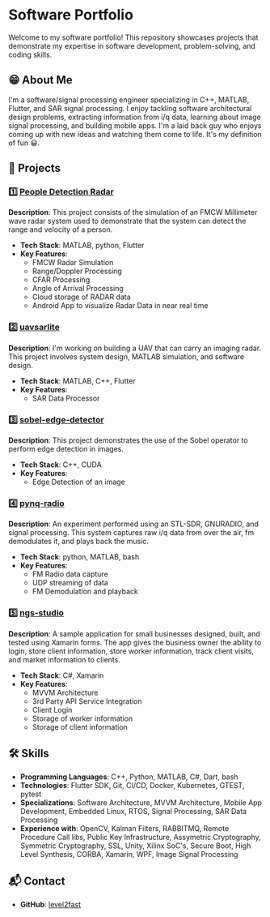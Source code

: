 # Software Portfolio

Welcome to my software portfolio! This repository showcases projects that demonstrate my expertise in software development, problem-solving, and coding skills.

## 😁 About Me
I'm a software/signal processing engineer specializing in C++, MATLAB, Flutter, and SAR signal processing. I enjoy tackling software architectural design problems, extracting information from i/q data, learning about image signal processing, and building mobile apps. I'm a laid back guy who enjoys coming up with new ideas and watching them come to life. It's my definition of fun 😀.

## 📂 Projects

### 1️⃣ **[People Detection Radar](https://github.com/level2fast/millimeter-wave-radar-system)**
**Description**: This project consists of the simulation of an FMCW Millimeter wave radar system used to demonstrate that the system can detect the range and velocity of a person.
- **Tech Stack**: MATLAB, python, Flutter
- **Key Features**: 
  - FMCW Radar Simulation
  - Range/Doppler Processing
  - CFAR Processing
  - Angle of Arrival Processing
  - Cloud storage of RADAR data
  - Android App to visualize Radar Data in near real time

### 2️⃣ **[uavsarlite](https://github.com/level2fast/uavsarlite-demo)**
**Description**: I'm working on building a UAV that can carry an imaging radar. This project involves system design, MATLAB simulation, and software design. 
- **Tech Stack**: MATLAB, C++, Flutter
- **Key Features**: 
  - SAR Data Processor

### 3️⃣ **[sobel-edge-detector](https://github.com/level2fast/cuda/tree/main/sobel-edge-detector/code)**
**Description**: This project demonstrates the use of the Sobel operator to perform edge detection in images.
- **Tech Stack**: C++, CUDA
- **Key Features**:
  - Edge Detection of an image

### 4️⃣ **[pynq-radio](https://github.com/level2fast/pynq-radio)**
**Description**: An experiment performed using an STL-SDR, GNURADIO, and signal processing. This system captures raw i/q data from over the air, fm demodulates it, and plays back the music.
- **Tech Stack**: python, MATLAB, bash
- **Key Features**:
  - FM Radio data capture
  - UDP streaming of data
  - FM Demodulation and playback

### 5️⃣ **[ngs-studio](https://github.com/level2fast/NGS_Studio)**
**Description**: A sample application for small businesses designed, built, and tested using Xamarin forms. The app gives the business owner the ability to login, store client information, store worker information, track client visits, and market information to clients.
- **Tech Stack**: C#, Xamarin
- **Key Features**:
  - MVVM Architecture
  - 3rd Party API Service Integration
  - Client Login
  - Storage of worker information
  - Storage of client information

## 🛠 Skills
- **Programming Languages**: C++, Python, MATLAB, C#, Dart, bash
- **Technologies**: Flutter SDK, Git, CI/CD, Docker, Kubernetes, GTEST, pytest 
- **Specializations**: Software Architecture, MVVM Architecture, Mobile App Development, Embedded Linux, RTOS, Signal Processing, SAR Data Processing
- **Experience with**: OpenCV, Kalman Filters, RABBITMQ, Remote Procedure Call libs, Public Key Infrastructure, Assymetric Cryptography, Symmetric Cryptography, SSL, Unity, Xilinx SoC's, Secure Boot, High Level Synthesis, CORBA, Xamarin, WPF, Image Signal Processing 

## 📬 Contact
- **GitHub**: [level2fast](https://github.com/level2fast)
